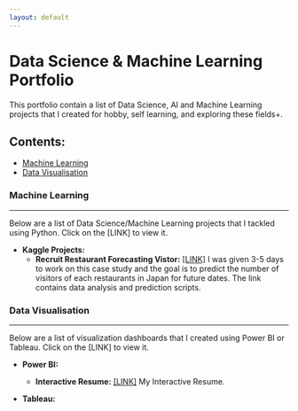 ```yaml
---
layout: default
---
```


# Data Science & Machine Learning Portfolio
This portfolio contain a list of Data Science, AI and Machine Learning projects that I created for hobby, self learning, and exploring these fields+.

## Contents: 
- [Machine Learning](#machine-learning)
- [Data Visualisation](#data-visualisation)


### Machine Learning
* * *
Below are a list of Data Science/Machine Learning projects that I tackled using Python. Click on the [LINK] to view it.
* **Kaggle Projects:**
  - **Recruit Restaurant Forecasting Vistor:**  [[LINK]](https://github.com/yvien226/Useful-Python-Scripts/tree/master/Kaggle/Recruit%20Restaurant%20Visitor%20Forecasting) I was given 3-5 days to work on this case study and the goal is to predict the number of visitors of each restaurants in Japan for future dates. The link contains data analysis and prediction scripts.

### Data Visualisation
* * *
Below are a list of visualization dashboards that I created using Power BI or Tableau. Click on the [LINK] to view it.
* **Power BI:**
  - **Interactive Resume:**  [[LINK]](https://bit.ly/yeevienresume) My Interactive Resume.

* **Tableau:**




